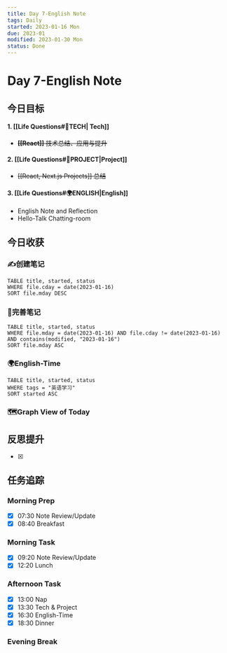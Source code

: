 ```yaml
---
title: Day 7-English Note
tags: Daily
started: 2023-01-16 Mon
due: 2023-01
modified: 2023-01-30 Mon
status: Done
---
```

# Day 7-English Note
## 今日目标
#### 1. [[Life Questions#🚀TECH| Tech]]
- ~~**[[React]]** 技术总结、应用与提升~~
#### 2. [[Life Questions#🚀PROJECT|Project]]
- ~~[[React, Next.js Projects]] 总结~~
#### 3. [[Life Questions#🌍ENGLISH|English]]
- English Note and Reflection
- Hello-Talk Chatting-room

## 今日收获
### ✍️创建笔记

```dataview
TABLE title, started, status
WHERE file.cday = date(2023-01-16)
SORT file.mday DESC
```

### 📝完善笔记

```dataview
TABLE title, started, status
WHERE file.mday = date(2023-01-16) AND file.cday != date(2023-01-16) AND contains(modified, "2023-01-16")
SORT file.mday ASC
```

### 🌍English-Time

```dataview
TABLE title, started, status
WHERE tags = "英语学习"
SORT started ASC
```

### 🗺️Graph View of Today

## 反思提升
- [x] 
## 任务追踪
### Morning Prep
- [x] 07:30 Note Review/Update
- [x] 08:40 Breakfast
### Morning Task
- [x] 09:20 Note Review/Update
- [x] 12:20 Lunch
### Afternoon Task
- [x] 13:00 Nap
- [x] 13:30 Tech & Project
- [x] 16:30 English-Time
- [x] 18:30 Dinner
### Evening Break
